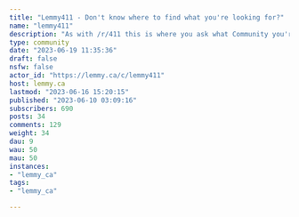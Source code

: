 ```yaml
---
title: "Lemmy411 - Don't know where to find what you're looking for?" 
name: "lemmy411"
description: "As with /r/411 this is where you ask what Community you're looking for but not finding. Perhaps a bit more helpful now that some communities are only found on certain instances. **Found/new community announcements** - there are numerous announcement type communities - see https://lemmy.ca/post/612532There is also [!wowthislemmyexists@lemmy.ca](https://lemmy.ca/c/wowthislemmyexists) **Before you request**There are several resources available to find communities and resources and these have been pinned to the top. - there are community search engines at https://browse.feddit.de/and https://lemmyverse.net/communities- there are numerous other find a community and community announcement .. communities (list stickied; if you find another, comment pls)- we will publish a Community Listing (at an as-of-yet-undetermined schedule)e**Rules**1. Don't be a jerk or be deliberately unhelpful2. Please post a clear easy to understand request for a community (or instance!)3. Pls no NSFW requests - if you want to create /c/NSFW411 go ahead.4. No posting of personal information5. Please refrain from suggesting users should use search engines or directories.6. No joke, troll or misleading suggestions or requests7. No spam"
type: community
date: "2023-06-19 11:35:36"
draft: false
nsfw: false
actor_id: "https://lemmy.ca/c/lemmy411"
host: lemmy.ca
lastmod: "2023-06-16 15:20:15"
published: "2023-06-10 03:09:16"
subscribers: 690
posts: 34
comments: 129
weight: 34
dau: 9
wau: 50
mau: 50
instances:
- "lemmy_ca"
tags: 
- "lemmy_ca"

---
```

